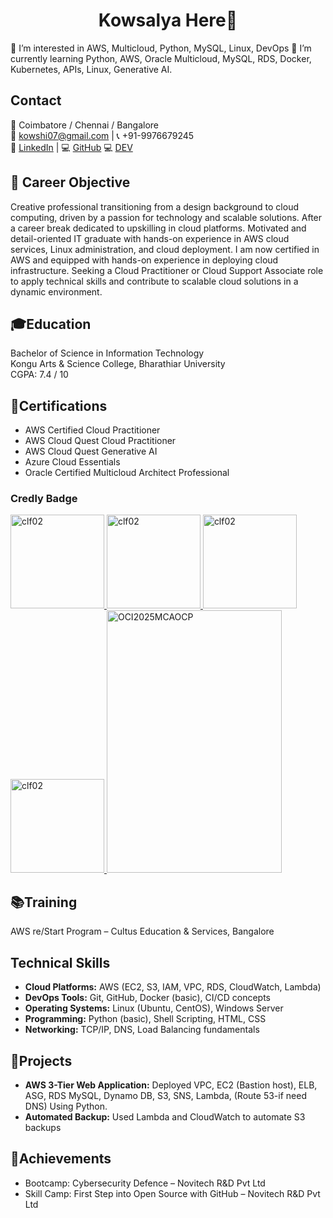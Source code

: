 <html>
  <body>
  <h1 align="center">Kowsalya Here👋</h1>
👀 I’m interested in AWS, Multicloud, Python, MySQL, Linux, DevOps
🌱 I’m currently learning Python, AWS, Oracle Multicloud, MySQL, RDS, Docker, Kubernetes, APIs, Linux, Generative AI.

  <h2>Contact </h2>
  <p class="contact">
    📍 Coimbatore / Chennai / Bangalore <br>
    📧 <a href="mailto:kowshi07@gmail.com">kowshi07@gmail.com</a> | 📞 +91-9976679245<br>
    🔗 <a href="https://www.linkedin.com/in/kowsalya-r77" target="_blank">LinkedIn</a> |
    💻 <a href="https://github.com/kowsalya-r77" target="_blank">GitHub</a>
    💻 <a href="https://dev.to/kowsalyarathinasamy" target="_blank">DEV</a>
  </p>

<h2>🎯 Career Objective</h2>
<p> Creative professional transitioning from a design background to cloud computing, driven by a passion for technology and scalable solutions. After a career break dedicated to upskilling in cloud platforms. Motivated and detail-oriented IT graduate with hands-on experience in AWS cloud services, Linux administration, and cloud deployment. I am now certified in AWS and equipped with hands-on experience in deploying cloud infrastructure. Seeking a Cloud Practitioner or Cloud Support Associate role to apply technical skills and contribute to scalable cloud solutions in a dynamic environment.</p>

<h2>🎓Education</h2>
  <p>
    Bachelor of Science in Information Technology<br>
    Kongu Arts & Science College, Bharathiar University<br>
    CGPA: 7.4 / 10
  </p>
<h2>📜Certifications</h2>
  <ul>
    <li>AWS Certified Cloud Practitioner</li>
    <li>AWS Cloud Quest Cloud Practitioner</li>
    <li>AWS Cloud Quest Generative AI</li>    
    <li>Azure Cloud Essentials</li>
    <li>Oracle Certified Multicloud Architect Professional</li>
  </ul>

  <!-- Credly Badge -->
  <h3>Credly  Badge</h3>
    <a href="https://www.credly.com/badges/cd7766bb-89e8-42a2-872f-059cd9f41741/public_url" target="_blank">
    <img width="150" height="150" alt="clf02" src="https://github.com/user-attachments/assets/76f469e8-447e-45cc-8e61-838b6004ddcc" />
       <a href="https://www.credly.com/badges/cd7766bb-89e8-42a2-872f-059cd9f41741/public_url" target="_blank">
    <img width="150" height="150" alt="clf02" src="https://github.com/user-attachments/assets/76f469e8-447e-45cc-8e61-838b6004ddcc" />
          <a href="https://www.credly.com/badges/cd7766bb-89e8-42a2-872f-059cd9f41741/public_url" target="_blank">
    <img width="150" height="150" alt="clf02" src="https://github.com/user-attachments/assets/76f469e8-447e-45cc-8e61-838b6004ddcc" />
             <a href="https://www.credly.com/badges/cd7766bb-89e8-42a2-872f-059cd9f41741/public_url" target="_blank">
    <img width="150" height="150" alt="clf02" src="https://github.com/user-attachments/assets/76f469e8-447e-45cc-8e61-838b6004ddcc" />
                <a href="https://catalog-education.oracle.com/ords/certview/sharebadge?id=2D6D190766509EB87137A25A533DE18A1350020ABAFDF064D9F670B46E8ACB12" target="_blank">
    <img width="280" height="420" alt="OCI2025MCAOCP" src="https://github.com/user-attachments/assets/f5f7ada1-70c3-4bbc-bb56-583cbfe84d7d" />
  </a>
  <h2>📚Training</h2>
  <p>
    AWS re/Start Program – Cultus Education & Services, Bangalore<br>
  </p>
  <h2>Technical Skills</h2>
  <ul>
    <li><strong>Cloud Platforms:</strong> AWS (EC2, S3, IAM, VPC, RDS, CloudWatch, Lambda)</li>
    <li><strong>DevOps Tools:</strong> Git, GitHub, Docker (basic), CI/CD concepts</li>
    <li><strong>Operating Systems:</strong> Linux (Ubuntu, CentOS), Windows Server</li>
    <li><strong>Programming:</strong> Python (basic), Shell Scripting, HTML, CSS</li>
    <li><strong>Networking:</strong> TCP/IP, DNS, Load Balancing fundamentals</li>
  </ul>
  <h2>💼Projects</h2>
  <ul>
    <li><strong>AWS 3-Tier Web Application:</strong> Deployed VPC, EC2 (Bastion host), ELB, ASG, RDS MySQL, Dynamo DB, S3, SNS, Lambda, (Route 53-if need DNS) Using Python.</li>
    <li><strong>Automated Backup:</strong> Used Lambda and CloudWatch to automate S3 backups</li>
  </ul> 
  <h2>🏅Achievements</h2>
  <ul>
    <li>Bootcamp: Cybersecurity Defence – Novitech R&D Pvt Ltd</li>
    <li>Skill Camp: First Step into Open Source with GitHub – Novitech R&D Pvt Ltd</li>
  </ul>
</body>
</html>







<!--
**Kowsalya-Rathinasamy/Kowsalya-Rathinasamy** is a ✨ _special_ ✨ repository because its `README.md` (this file) appears on your GitHub profile.

Here are some ideas to get you started:

- 🔭 I’m currently working on ...
- 🌱 I’m currently learning ...
- 👯 I’m looking to collaborate on ...
- 🤔 I’m looking for help with ...
- 💬 Ask me about ...
- 📫 How to reach me: ...
- 😄 Pronouns: ...
- ⚡ Fun fact: ...
-->
